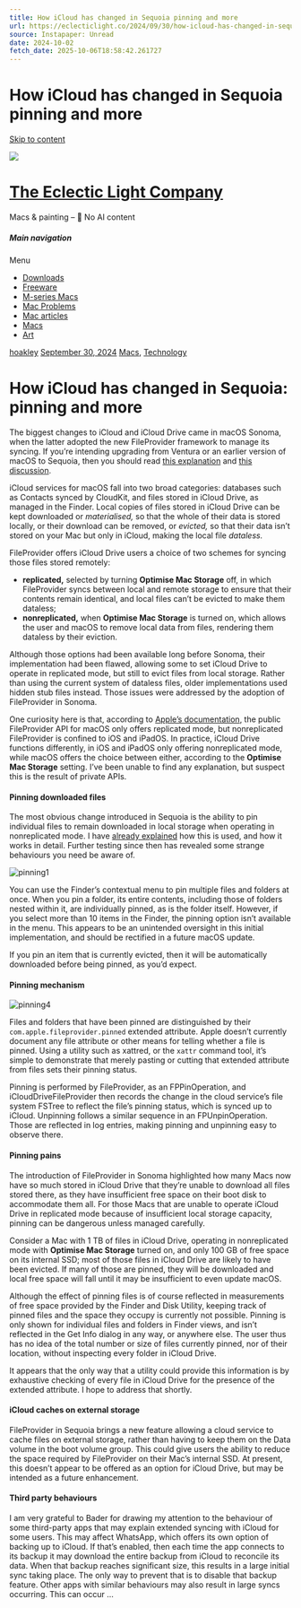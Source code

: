 ```yaml
---
title: How iCloud has changed in Sequoia pinning and more
url: https://eclecticlight.co/2024/09/30/how-icloud-has-changed-in-sequoia-pinning-and-more/
source: Instapaper: Unread
date: 2024-10-02
fetch_date: 2025-10-06T18:58:42.261727
---
```


# How iCloud has changed in Sequoia pinning and more

[Skip to content](#content)

[![](https://eclecticlight.co/wp-content/uploads/2015/01/eclecticlightlogo-e1421784280911.png?w=103)](https://eclecticlight.co/)

# [The Eclectic Light Company](https://eclecticlight.co/)

Macs & painting – 🦉 No AI content

##### Main navigation

Menu

* [Downloads](https://eclecticlight.co/downloads/)
* [Freeware](https://eclecticlight.co/free-software-menu/)
* [M-series Macs](https://eclecticlight.co/m1-macs/)
* [Mac Problems](https://eclecticlight.co/mac-troubleshooting-summary/)
* [Mac articles](https://eclecticlight.co/mac-problem-solving/)
* [Macs](https://eclecticlight.co/category/macs/)
* [Art](https://eclecticlight.co/painting-topics/)

[hoakley](https://eclecticlight.co/author/hoakley/)
[September 30, 2024](https://eclecticlight.co/2024/09/30/how-icloud-has-changed-in-sequoia-pinning-and-more/)
[Macs](https://eclecticlight.co/category/macs/), [Technology](https://eclecticlight.co/category/technology/)

# **How iCloud has changed in Sequoia:** pinning and more

The biggest changes to iCloud and iCloud Drive came in macOS Sonoma, when the latter adopted the new FileProvider framework to manage its syncing. If you’re intending upgrading from Ventura or an earlier version of macOS to Sequoia, then you should read [this explanation](https://eclecticlight.co/2023/11/21/icloud-drive-in-sonoma-fileprovider-and-eviction/) and [this discussion](https://eclecticlight.co/2024/03/11/icloud-drive-in-sonoma-optimise-mac-storage-or-not/).

iCloud services for macOS fall into two broad categories: databases such as Contacts synced by CloudKit, and files stored in iCloud Drive, as managed in the Finder. Local copies of files stored in iCloud Drive can be kept downloaded or *materialised,* so that the whole of their data is stored locally, or their download can be removed, or *evicted,* so that their data isn’t stored on your Mac but only in iCloud, making the local file *dataless.*

FileProvider offers iCloud Drive users a choice of two schemes for syncing those files stored remotely:

* **replicated,** selected by turning **Optimise Mac Storage** off, in which FileProvider syncs between local and remote storage to ensure that their contents remain identical, and local files can’t be evicted to make them dataless;
* **nonreplicated,** when **Optimise Mac Storage** is turned on, which allows the user and macOS to remove local data from files, rendering them dataless by their eviction.

Although those options had been available long before Sonoma, their implementation had been flawed, allowing some to set iCloud Drive to operate in replicated mode, but still to evict files from local storage. Rather than using the current system of dataless files, older implementations used hidden stub files instead. Those issues were addressed by the adoption of FileProvider in Sonoma.

One curiosity here is that, according to [Apple’s documentation](https://developer.apple.com/documentation/fileprovider/), the public FileProvider API for macOS only offers replicated mode, but nonreplicated FileProvider is confined to iOS and iPadOS. In practice, iCloud Drive functions differently, in iOS and iPadOS only offering nonreplicated mode, while macOS offers the choice between either, according to the **Optimise Mac Storage** setting. I’ve been unable to find any explanation, but suspect this is the result of private APIs.

#### Pinning downloaded files

The most obvious change introduced in Sequoia is the ability to pin individual files to remain downloaded in local storage when operating in nonreplicated mode. I have [already explained](https://eclecticlight.co/2024/09/16/sequoia-introduces-pinning-to-icloud-drive/) how this is used, and how it works in detail. Further testing since then has revealed some strange behaviours you need be aware of.

![pinning1](https://eclecticlight.co/wp-content/uploads/2024/09/pinning1.png)

You can use the Finder’s contextual menu to pin multiple files and folders at once. When you pin a folder, its entire contents, including those of folders nested within it, are individually pinned, as is the folder itself. However, if you select more than 10 items in the Finder, the pinning option isn’t available in the menu. This appears to be an unintended oversight in this initial implementation, and should be rectified in a future macOS update.

If you pin an item that is currently evicted, then it will be automatically downloaded before being pinned, as you’d expect.

#### Pinning mechanism

![pinning4](https://eclecticlight.co/wp-content/uploads/2024/09/pinning4.png)

Files and folders that have been pinned are distinguished by their `com.apple.fileprovider.pinned` extended attribute. Apple doesn’t currently document any file attribute or other means for telling whether a file is pinned. Using a utility such as xattred, or the `xattr` command tool, it’s simple to demonstrate that merely pasting or cutting that extended attribute from files sets their pinning status.

Pinning is performed by FileProvider, as an FPPinOperation, and iCloudDriveFileProvider then records the change in the cloud service’s file system FSTree to reflect the file’s pinning status, which is synced up to iCloud. Unpinning follows a similar sequence in an FPUnpinOperation. Those are reflected in log entries, making pinning and unpinning easy to observe there.

#### Pinning pains

The introduction of FileProvider in Sonoma highlighted how many Macs now have so much stored in iCloud Drive that they’re unable to download all files stored there, as they have insufficient free space on their boot disk to accommodate them all. For those Macs that are unable to operate iCloud Drive in replicated mode because of insufficient local storage capacity, pinning can be dangerous unless managed carefully.

Consider a Mac with 1 TB of files in iCloud Drive, operating in nonreplicated mode with **Optimise Mac Storage** turned on, and only 100 GB of free space on its internal SSD; most of those files in iCloud Drive are likely to have been evicted. If many of those are pinned, they will be downloaded and local free space will fall until it may be insufficient to even update macOS.

Although the effect of pinning files is of course reflected in measurements of free space provided by the Finder and Disk Utility, keeping track of pinned files and the space they occupy is currently not possible. Pinning is only shown for individual files and folders in Finder views, and isn’t reflected in the Get Info dialog in any way, or anywhere else. The user thus has no idea of the total number or size of files currently pinned, nor of their location, without inspecting every folder in iCloud Drive.

It appears that the only way that a utility could provide this information is by exhaustive checking of every file in iCloud Drive for the presence of the extended attribute. I hope to address that shortly.

#### iCloud caches on external storage

FileProvider in Sequoia brings a new feature allowing a cloud service to cache files on external storage, rather than having to keep them on the Data volume in the boot volume group. This could give users the ability to reduce the space required by FileProvider on their Mac’s internal SSD. At present, this doesn’t appear to be offered as an option for iCloud Drive, but may be intended as a future enhancement.

#### Third party behaviours

I am very grateful to Bader for drawing my attention to the behaviour of some third-party apps that may explain extended syncing with iCloud for some users. This may affect WhatsApp, which offers its own option of backing up to iCloud. If that’s enabled, then each time the app connects to its backup it may download the entire backup from iCloud to reconcile its data. When that backup reaches significant size, this results in a large initial sync taking place. The only way to prevent that is to disable that backup feature. Other apps with similar behaviours may also result in large syncs occurring. This can occur ...